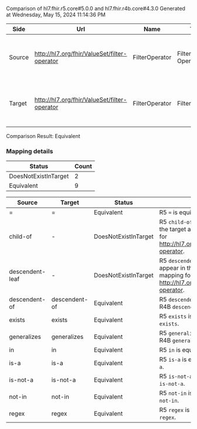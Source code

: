 Comparison of hl7.fhir.r5.core#5.0.0 and hl7.fhir.r4b.core#4.3.0
Generated at Wednesday, May 15, 2024 11:14:36 PM

| Side | Url | Name | Title | Description |
| --- | --- | --- | --- | --- |
| Source | http://hl7.org/fhir/ValueSet/filter-operator | FilterOperator | Filter Operator | The kind of operation to perform as a part of a property based filter. |
| Target | http://hl7.org/fhir/ValueSet/filter-operator | FilterOperator | FilterOperator | The kind of operation to perform as a part of a property based filter. |


Comparison Result: Equivalent


### Mapping details

| Status | Count |
| ------ | ----- |
DoesNotExistInTarget | 2 |
Equivalent | 9 |


| Source | Target | Status | Message |
| ------ | ------ | ------ | ------- |
| = | = | Equivalent | R5 `=` is equivalent to R4B `=`. |
| child-of | - | DoesNotExistInTarget | R5 `child-of` does not appear in the target and has no mapping for http://hl7.org/fhir/ValueSet/filter-operator. |
| descendent-leaf | - | DoesNotExistInTarget | R5 `descendent-leaf` does not appear in the target and has no mapping for http://hl7.org/fhir/ValueSet/filter-operator. |
| descendent-of | descendent-of | Equivalent | R5 `descendent-of` is equivalent to R4B `descendent-of`. |
| exists | exists | Equivalent | R5 `exists` is equivalent to R4B `exists`. |
| generalizes | generalizes | Equivalent | R5 `generalizes` is equivalent to R4B `generalizes`. |
| in | in | Equivalent | R5 `in` is equivalent to R4B `in`. |
| is-a | is-a | Equivalent | R5 `is-a` is equivalent to R4B `is-a`. |
| is-not-a | is-not-a | Equivalent | R5 `is-not-a` is equivalent to R4B `is-not-a`. |
| not-in | not-in | Equivalent | R5 `not-in` is equivalent to R4B `not-in`. |
| regex | regex | Equivalent | R5 `regex` is equivalent to R4B `regex`. |

